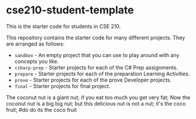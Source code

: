 # cse210-student-template
This is the starter code for students in CSE 210.

This repository contains the starter code for many different projects. They are arranged as follows:

* `sandbox` - An empty project that you can use to play around with any concepts you like.
* `csharp-prep` - Starter projects for each of the C# Prep assignments.
* `prepare` - Starter projects for each of the preparation Learning Activities.
* `prove` - Starter projects for each of the prove Developer projects.
* `final` - Starter projects for final project.

The coconut nut is a giant nut;
if you eat too much you get very fat;
Now the coconut nut is a big big nut;
but this delicious nut is not a nut;
it's the coco fruit;
#do do its the coco fruit
